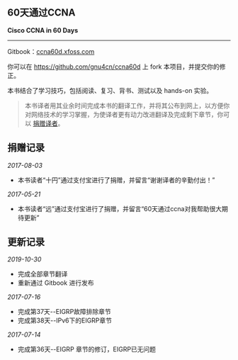 ## 60天通过CCNA

__Cisco CCNA in 60 Days__

___

Gitbook：[ccna60d.xfoss.com](https://ccna60d.xfoss.com/)


你可以在 https://github.com/gnu4cn/ccna60d 上 fork 本项目，并提交你的修正。


本书结合了学习技巧，包括阅读、复习、背书、测试以及 hands-on 实验。

> 本书译者用其业余时间完成本书的翻译工作，并将其公布到网上，以方便你对网络技术的学习掌握，为使译者更有动力改进翻译及完成剩下章节，你可以 [捐赠译者](https://github.com/gnu4cn/buy-me-a-coffee)。


## 捐赠记录

*2017-08-03*

- 本书读者“十円”通过支付宝进行了捐赠，并留言“谢谢译者的辛勤付出！”

*2017-05-21*

- 本书读者“远”通过支付宝进行了捐赠，并留言“60天通过ccna对我帮助很大期待更新”

## 更新记录

*2019-10-30*

- 完成全部章节翻译
- 重新通过 Gitbook 进行发布

*2017-07-16*

- 完成第37天--EIGRP故障排除章节
- 完成第38天--IPv6下的EIGRP章节

*2017-07-14*

- 完成第36天--EIGRP 章节的修订，EIGRP已无问题

